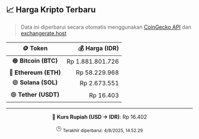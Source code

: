 

<!-- HARGA_KRIPTO -->
## 📈 Harga Kripto Terbaru

> Data ini diperbarui secara otomatis menggunakan [CoinGecko API](https://www.coingecko.com/) dan [exchangerate.host](https://exchangerate.host/)

<div align="center">

| 🪙 Token | 💰 Harga (IDR) |
|:------:|---------------:|
| 🟠 **Bitcoin (BTC)**   | Rp 1.881.801.726 |
| 🔵 **Ethereum (ETH)**  | Rp 58.229.968 |
| 🟣 **Solana (SOL)**    | Rp 2.673.551 |
| 🟢 **Tether (USDT)**   | Rp 16.403 |

---

💱 **Kurs Rupiah (USD → IDR)**: Rp 16.402

🕒 <sub>Terakhir diperbarui: 4/8/2025, 14.52.29</sub>

</div>
<!-- /HARGA_KRIPTO -->